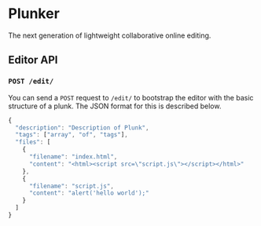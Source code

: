 # Plunker

The next generation of lightweight collaborative online editing.

## Editor API

### `POST /edit/`

You can send a `POST` request to `/edit/` to bootstrap the editor with the basic structure of a plunk.  The JSON format for this is described below.

```javascript
{
  "description": "Description of Plunk",
  "tags": ["array", "of", "tags"],
  "files": [
    {
      "filename": "index.html",
      "content": "<html><script src=\"script.js\"></script></html>"
    },
    {
      "filename": "script.js",
      "content": "alert('hello world');"
    }
  ]
}